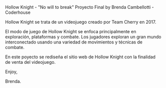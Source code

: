 Hollow Knight - "No will to break"
Proyecto Final by Brenda Cambellotti - Coderhouse

Hollow Knight se trata de un videojuego creado por Team Cherry en 2017.

El modo de juego de Hollow Knight se enfoca principalmente en exploración, plataformas y combate. Los jugadores exploran un gran mundo interconectado usando una variedad de movimientos y técnicas de combate.

En este poyecto se rediseña el sitio web de Hollow Knight con la finalidad de venta del videojuego.

Enjoy,

Brenda.
